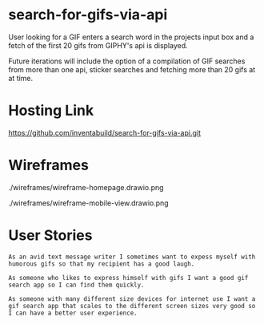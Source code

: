# search-for-gifs-via-api

User looking for a GIF enters a search word in the projects input box and a fetch of the first 20 gifs from GIPHY's api is displayed.

Future iterations will include the option of a compilation of GIF searches from more than one api, sticker searches and fetching more than 20 gifs at at time.

# Hosting Link

https://github.com/inventabuild/search-for-gifs-via-api.git

# Wireframes
./wireframes/wireframe-homepage.drawio.png

./wireframes/wireframe-mobile-view.drawio.png

# User Stories

```
As an avid text message writer I sometimes want to expess myself with humorous gifs so that my recipient has a good laugh.
```

```
As someone who likes to express himself with gifs I want a good gif search app so I can find them quickly.
```

```
As someone with many different size devices for internet use I want a gif search app that scales to the different screen sizes very good so I can have a better user experience.
```